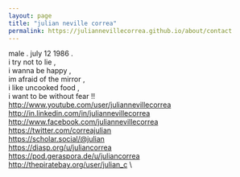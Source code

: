 ```yaml
---
layout: page
title: "julian neville correa"
permalink: https://juliannevillecorrea.github.io/about/contact
---
```


male . july 12 1986 .\
i try not to lie ,\
i wanna be happy ,\
im afraid of the mirror ,\
i like uncooked food ,\
i want to be without fear !!\
http://www.youtube.com/user/juliannevillecorrea \
http://in.linkedin.com/in/juliannevillecorrea \
http://www.facebook.com/juliannevillecorrea \
https://twitter.com/correajulian \
https://scholar.social/@julian \
https://diasp.org/u/juliancorrea \
https://pod.geraspora.de/u/juliancorrea \
http://thepiratebay.org/user/julian_c \
